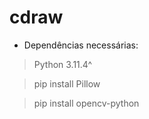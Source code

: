 # cdraw

- Dependências necessárias:

> Python 3.11.4^

> pip install Pillow

> pip install opencv-python
